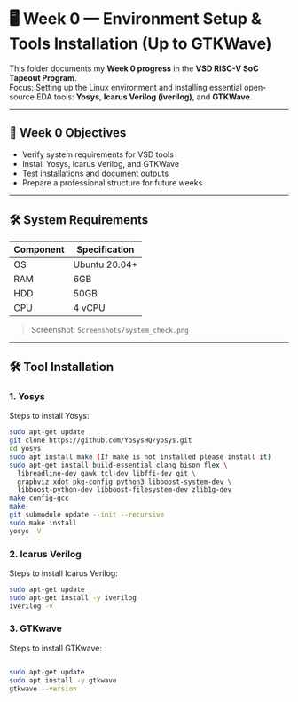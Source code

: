 # 🖥️ Week 0 — Environment Setup & Tools Installation (Up to GTKWave)

This folder documents my **Week 0 progress** in the **VSD RISC-V SoC Tapeout Program**.  
Focus: Setting up the Linux environment and installing essential open-source EDA tools: **Yosys**, **Icarus Verilog (iverilog)**, and **GTKWave**.

---

## 📌 Week 0 Objectives
- Verify system requirements for VSD tools
- Install Yosys, Icarus Verilog, and GTKWave
- Test installations and document outputs
- Prepare a professional structure for future weeks

---

## 🛠️ System Requirements

| Component | Specification |
|-----------|---------------|
| OS        | Ubuntu 20.04+ |
| RAM       | 6GB           |
| HDD       | 50GB          |
| CPU       | 4 vCPU        |

> Screenshot: `Screenshots/system_check.png`

---

## 🛠️ Tool Installation

### 1. **Yosys**
Steps to install Yosys:
```bash
sudo apt-get update
git clone https://github.com/YosysHQ/yosys.git
cd yosys
sudo apt install make (If make is not installed please install it)
sudo apt-get install build-essential clang bison flex \
  libreadline-dev gawk tcl-dev libffi-dev git \
  graphviz xdot pkg-config python3 libboost-system-dev \
  libboost-python-dev libboost-filesystem-dev zlib1g-dev 
make config-gcc
make
git submodule update --init --recursive
sudo make install 
yosys -V

```
### 2. **Icarus Verilog**
Steps to install Icarus Verilog:
```bash
sudo apt-get update
sudo apt-get install -y iverilog
iverilog -v

```
### 3. **GTKwave**
Steps to install GTKwave:
```bash

sudo apt-get update
sudo apt install -y gtkwave
gtkwave --version

